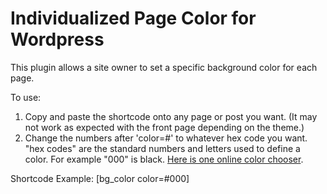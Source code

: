 # Individualized Page Color for Wordpress

This plugin allows a site owner to set a specific background color for each page. 


To use:

1. Copy and paste the shortcode onto any page or post you want. (It may not work as expected with the front page depending on the theme.)
2. Change the numbers after 'color=#' to whatever hex code you want. "hex codes" are the standard numbers and letters used to define a color. For example "000" is black. <a href="http://htmlcolorcodes.com/color-picker/">Here is one online color chooser</a>.

Shortcode Example: [bg_color color=#000]
